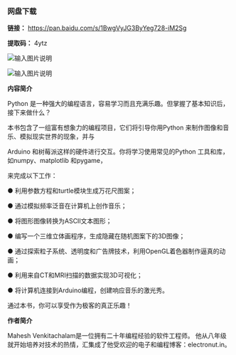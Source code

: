 ### 网盘下载

**链接：** https://pan.baidu.com/s/1BwgVyJG3ByYeg728-iM2Sg 

**提取码：** 4ytz

![输入图片说明](https://images.gitee.com/uploads/images/2020/0826/100817_c68c52ca_7785827.jpeg "图怪兽_6019894cc394ad904689234b6cf6b4c7_99096.jpg")

![输入图片说明](https://images.gitee.com/uploads/images/2020/0709/190053_4915b6c1_7785827.png "屏幕截图.png")

 **内容简介** 

Python 是一种强大的编程语言，容易学习而且充满乐趣。但掌握了基本知识后，接下来做什么？

本书包含了一组富有想象力的编程项目，它们将引导你用Python 来制作图像和音乐、模拟现实世界的现象，并与

Arduino 和树莓派这样的硬件进行交互。你将学习使用常见的Python 工具和库，如numpy、matplotlib 和pygame，

来完成以下工作：

● 利用参数方程和turtle模块生成万花尺图案；

● 通过模拟频率泛音在计算机上创作音乐；

● 将图形图像转换为ASCII文本图形；

● 编写一个三维立体画程序，生成隐藏在随机图案下的3D图像；

● 通过探索粒子系统、透明度和广告牌技术，利用OpenGL着色器制作逼真的动画；

● 利用来自CT和MRI扫描的数据实现3D可视化；

● 将计算机连接到Arduino编程，创建响应音乐的激光秀。

通过本书，你可以享受作为极客的真正乐趣！

 **作者简介** 

Mahesh Venkitachalam是一位拥有二十年编程经验的软件工程师。 他从八年级就开始培养对技术的热情，汇集成了他受欢迎的电子和编程博客：electronut.in。